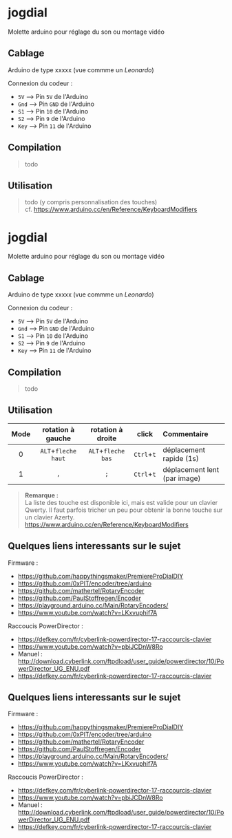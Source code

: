 # jogdial
Molette arduino pour réglage du son ou montage vidéo

## Cablage

Arduino de type xxxxx (vue commme un _Leonardo_)

Connexion du codeur :
- `5V` --> Pin `5V` de l'Arduino
- `Gnd` --> Pin `GND` de l'Arduino
- `S1` --> Pin `10` de l'Arduino
- `S2` --> Pin `9` de l'Arduino
- `Key` --> Pin `11` de l'Arduino

## Compilation

> todo

## Utilisation

> todo (y compris personnalisation des touches)  
> cf. https://www.arduino.cc/en/Reference/KeyboardModifiers

# jogdial
Molette arduino pour réglage du son ou montage vidéo

## Cablage

Arduino de type xxxxx (vue commme un _Leonardo_)

Connexion du codeur :
- `5V` --> Pin `5V` de l'Arduino
- `Gnd` --> Pin `GND` de l'Arduino
- `S1` --> Pin `10` de l'Arduino
- `S2` --> Pin `9` de l'Arduino
- `Key` --> Pin `11` de l'Arduino

## Compilation

> todo

## Utilisation

Mode | rotation à gauche    | rotation à droite  | click        | Commentaire
:---:|:--------------------:|:------------------:|:------------:|:--------------------------
  0  | `ALT`+`fleche haut`  | `ALT`+`fleche bas` | `Ctrl`+`t`   | déplacement rapide (1s)
  1  | `,`                  | `;`                | `Ctrl`+`t`   | déplacement lent (par image)

> **Remarque :**  
> La liste des touche est disponible ici, mais est valide pour un clavier Qwerty. Il faut parfois tricher un peu pour obtenir la bonne touche sur un clavier Azerty.  
> https://www.arduino.cc/en/Reference/KeyboardModifiers



## Quelques liens interessants sur le sujet

Firmware : 
- https://github.com/happythingsmaker/PremiereProDialDIY
- https://github.com/0xPIT/encoder/tree/arduino
- https://github.com/mathertel/RotaryEncoder
- https://github.com/PaulStoffregen/Encoder
- https://playground.arduino.cc/Main/RotaryEncoders/
- https://www.youtube.com/watch?v=LKxvuphif7A

Raccoucis PowerDirector : 
- https://defkey.com/fr/cyberlink-powerdirector-17-raccourcis-clavier
- https://www.youtube.com/watch?v=pbiJCDnW8Ro
- Manuel : http://download.cyberlink.com/ftpdload/user_guide/powerdirector/10/PowerDirector_UG_ENU.pdf
- https://defkey.com/fr/cyberlink-powerdirector-17-raccourcis-clavier


## Quelques liens interessants sur le sujet

Firmware : 
- https://github.com/happythingsmaker/PremiereProDialDIY
- https://github.com/0xPIT/encoder/tree/arduino
- https://github.com/mathertel/RotaryEncoder
- https://github.com/PaulStoffregen/Encoder
- https://playground.arduino.cc/Main/RotaryEncoders/
- https://www.youtube.com/watch?v=LKxvuphif7A

Raccoucis PowerDirector : 
- https://defkey.com/fr/cyberlink-powerdirector-17-raccourcis-clavier
- https://www.youtube.com/watch?v=pbiJCDnW8Ro
- Manuel : http://download.cyberlink.com/ftpdload/user_guide/powerdirector/10/PowerDirector_UG_ENU.pdf
- https://defkey.com/fr/cyberlink-powerdirector-17-raccourcis-clavier
